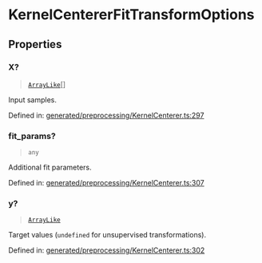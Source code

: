# KernelCentererFitTransformOptions

## Properties

### X?

> [`ArrayLike`](../types/ArrayLike.md)[]

Input samples.

Defined in:  [generated/preprocessing/KernelCenterer.ts:297](https://github.com/transitive-bullshit/scikit-learn-ts/blob/b59c1ff/packages/sklearn/src/generated/preprocessing/KernelCenterer.ts#L297)

### fit\_params?

> `any`

Additional fit parameters.

Defined in:  [generated/preprocessing/KernelCenterer.ts:307](https://github.com/transitive-bullshit/scikit-learn-ts/blob/b59c1ff/packages/sklearn/src/generated/preprocessing/KernelCenterer.ts#L307)

### y?

> [`ArrayLike`](../types/ArrayLike.md)

Target values (`undefined` for unsupervised transformations).

Defined in:  [generated/preprocessing/KernelCenterer.ts:302](https://github.com/transitive-bullshit/scikit-learn-ts/blob/b59c1ff/packages/sklearn/src/generated/preprocessing/KernelCenterer.ts#L302)
